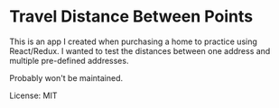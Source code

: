 # Travel Distance Between Points #

This is an app I created when purchasing a home to practice using React/Redux. I wanted to test the distances between one address and multiple pre-defined addresses. 

Probably won't be maintained.

License: MIT
